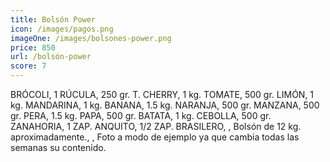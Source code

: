 ```yaml
---
title: Bolsón Power
icon: /images/pagos.png
imageOne: /images/bolsones-power.png
price: 850
url: /bolsón-power
score: 7
---
```

 BRÓCOLI, 1 RÚCULA, 250 gr. T. CHERRY, 1 kg. TOMATE, 500 gr. LIMÓN, 1 kg. MANDARINA, 1 kg. BANANA, 1.5 kg. NARANJA, 500 gr. MANZANA, 500 gr. PERA, 1.5 kg. PAPA, 500 gr. BATATA, 1 kg. CEBOLLA, 500 gr. ZANAHORIA, 1 ZAP. ANQUITO, 1/2 ZAP. BRASILERO, , Bolsón de 12 kg. aproximadamente., , Foto a modo de ejemplo ya que cambia todas las semanas su contenido.